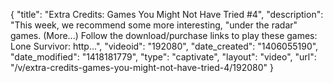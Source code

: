 {
    "title": "Extra Credits: Games You Might Not Have Tried #4",
    "description": "This week, we recommend some more interesting, \"under the radar\" games. (More...) Follow the download\/purchase links to play these games: Lone Survivor: http...",
    "videoid": "192080",
    "date_created": "1406055190",
    "date_modified": "1418181779",
    "type": "captivate",
    "layout": "video",
    "url": "\/v\/extra-credits-games-you-might-not-have-tried-4\/192080"
}